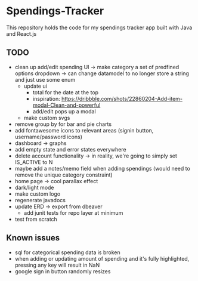 # Spendings-Tracker

This repository holds the code for my spendings tracker app built with Java and React.js

## TODO

- clean up add/edit spending UI -> make category a set of predfined options dropdown -> can change datamodel to no longer store a string and just use some enum
  - update ui
    - total for the date at the top
    - inspiration: https://dribbble.com/shots/22860204-Add-item-modal-Clean-and-powerful
    - add/edit pops up a modal
  - make custom svgs
- remove group by for bar and pie charts
- add fontawesome icons to relevant areas (signin button, username/password icons)
- dashboard -> graphs
- add empty state and error states everywhere
- delete account functionality -> in reality, we're going to simply set IS_ACTIVE to N
- maybe add a notes/memo field when adding spendings (would need to remove the unique category constraint)
- home page -> cool parallax effect
- dark/light mode
- make custom logo
- regenerate javadocs
- update ERD -> export from dbeaver
  - add junit tests for repo layer at minimum
- test from scratch

## Known issues

- sql for categorical spending data is broken
- when adding or updating amount of spending and it's fully highlighted, pressing any key will result in NaN
- google sign in button randomly resizes
